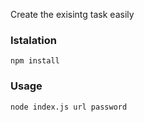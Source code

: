 Create the exisintg task easily

### Istalation

`npm install`

### Usage

`node index.js url password`